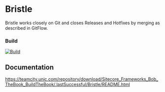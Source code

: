 # Bristle

Bristle works closely on Git and closes Releases and Hotfixes by merging as described in GitFlow.

### Build
[![Build](https://teamcity.unic.com/httpAuth/app/rest/builds/buildType:Sitecore_Frameworks_Bob_Bristle_Build/statusIcon)](https://teamcity.unic.com/viewType.html?buildTypeId=Sitecore_Frameworks_Bob_Bristle_Build)

## Documentation

<https://teamcity.unic.com/repository/download/Sitecore_Frameworks_Bob_TheBook_BuildTheBook/.lastSuccessful/Bristle/README.html>
